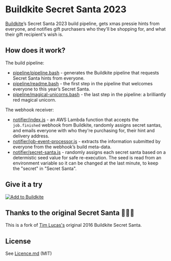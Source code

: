 <h1>Buildkite Secret Santa 2023</h1>

[Buildkite](https://buildkite.com/)’s Secret Santa 2023 build pipeline, gets xmas pressie hints from everyone, and notifies gift purchasers who they'll be shopping for, and what their gift recipient's wish is.

## How does it work?

The build pipeline:

- [pipeline/pipeline.bash](pipeline/pipeline.bash) - generates the Buildkite pipeline that requests Secret Santa hints from everyone.
- [pipeline/readme.bash](pipeline/readme.bash) - the first step in the pipeline that welcomes everyone to this year’s Secret Santa.
- [pipeline/magical-unicorns.bash](pipeline/magical-unicorns.bash) - the last step in the pipeline: a brilliantly red magical unicorn.

The webhook receiver:

- [notifier/index.js](notifier/index.js) - an AWS Lambda function that accepts the `job.finished` webhook from Buildkite, randomly assigns secret santas, and emails everyone with who they're purchasing for, their hint and delivery address.
- [notifier/job-event-processor.js](notifier/index.js) - extracts the information submitted by everyone from the webhook’s build meta-data.
- [notifier/secret-santa.js](notifier/index.js) - randomly assigns each secret santa based on a determistic seed value for safe re-execution. The seed is read from an environment variable so it can be changed at the last minute, to keep the "secret" in "Secret Santa".

## Give it a try

[![Add to Buildkite](https://buildkite.com/button.svg)](https://buildkite.com/new)

## Thanks to the original Secret Santa 🤫🎁✨

This is a fork of [Tim Lucas's](https://github.com/toolmantim) original 2016 Buildkite Secret Santa.

## License

See [Licence.md](Licence.md) (MIT)
